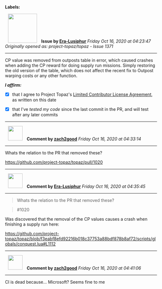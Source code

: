 **Labels:**



<a href="https://github.com/Era-Lusiphur"><img src="https://avatars0.githubusercontent.com/u/61239975?v=4" width="96" height="96" hspace="10"></img></a> **Issue by [Era-Lusiphur](https://github.com/Era-Lusiphur)**
_Friday Oct 16, 2020 at 04:23:47_
_Originally opened as: project-topaz/topaz - Issue 1371_

----

CP value was removed from outposts table in error, which caused crashes when adding the CP reward for doing supply run missions. Simply restoring the old version of the table, which does not affect the recent fix to Outpost warping costs or any other function.

<!-- place 'x' mark between square [] brackets to affirm: -->
**_I affirm:_**
- [x] that I agree to Project Topaz's [Limited Contributor License Agreement](http://project-topaz.com/blob/release/CONTRIBUTOR_AGREEMENT.md), as written on this date
- [x] that I've _tested my code_ since the last commit in the PR, and will test after any later commits




----
<a href="https://github.com/zach2good"><img src="https://avatars3.githubusercontent.com/u/1389729?v=4" width="48" height="48" hspace="10"></img></a> **Comment by [zach2good](https://github.com/zach2good)**
_Friday Oct 16, 2020 at 04:33:14_

----

Whats the relation to the PR that removed these?
https://github.com/project-topaz/topaz/pull/1020


----
<a href="https://github.com/Era-Lusiphur"><img src="https://avatars0.githubusercontent.com/u/61239975?v=4" width="48" height="48" hspace="10"></img></a> **Comment by [Era-Lusiphur](https://github.com/Era-Lusiphur)**
_Friday Oct 16, 2020 at 04:35:45_

----

> Whats the relation to the PR that removed these?
> #1020

Was discovered that the removal of the CP values causes a crash when finishing a supply run here:
https://github.com/project-topaz/topaz/blob/f3eabf8efd92216b018c37753a88bdf878b8af72/scripts/globals/conquest.lua#L1112




----
<a href="https://github.com/zach2good"><img src="https://avatars3.githubusercontent.com/u/1389729?v=4" width="48" height="48" hspace="10"></img></a> **Comment by [zach2good](https://github.com/zach2good)**
_Friday Oct 16, 2020 at 04:41:06_

----

CI is dead because... Microsoft? Seems fine to me
